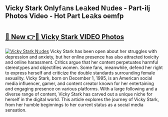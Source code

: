 ## Vicky Stark Onlyf𝚊ns Le𝚊ked N𝚞des - Part-iIj Photos Video - Hot Part Le𝚊ks oemfp

# <h2><a href="http://ab14096.deff.icu/?id=Vicky+Stark">🔗 New 👉🔴 Vicky Stark VIDEO Photos</a></h2>

[![Vicky Stark N𝚞des](https://i.imgur.com/rIISA9y.gif)](http://ab14096.deff.icu/?id=Vicky+Stark)
Vicky Stark has been open about her struggles with depression and anxiety, but her online presence has also attracted toxicity and online harassment. Critics argue that her content perpetuates harmful stereotypes and objectifies women. Some fans, meanwhile, defend her right to express herself and criticize the double standards surrounding female sexuality. Vicky Stark, born on December 1, 1995, is an American social media influencer, gamer, and content creator known for her entertaining and engaging presence on various platforms. With a large following and a diverse range of content, Vicky Stark has carved out a unique niche for herself in the digital world. This article explores the journey of Vicky Stark, from her humble beginnings to her current status as a social media sensation.
